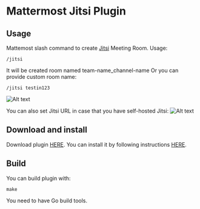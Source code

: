 # Mattermost Jitsi Plugin
## Usage
Mattemost slash command to create [Jitsi](https://meet.jit.si/) Meeting Room. Usage:
```
/jitsi
```
It will be created room named team-name_channel-name
Or you can provide custom room name:
```
/jitsi testin123
```
![Alt text](https://cloud.appmodule.net/s/HCt7ExBLnJKonHm/preview "Showroom")

You can also set Jitsi URL in case that you have self-hosted Jitsi:
![Alt text](https://cloud.appmodule.net/s/HkkQbYnNebcy5Rn/preview "Settings")
## Download and install
Download plugin [HERE](https://github.com/appmodule/mattermost-plugin-jitsi/releases).
You can install it by following instructions [HERE](https://docs.mattermost.com/administration/plugins.html#custom-plugins).

## Build
You can build plugin with:
```
make
```
You need to have Go build tools.
